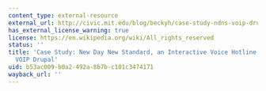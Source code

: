 ```yaml
---
content_type: external-resource
external_url: http://civic.mit.edu/blog/beckyh/case-study-ndns-voip-drupal
has_external_license_warning: true
license: https://en.wikipedia.org/wiki/All_rights_reserved
status: ''
title: 'Case Study: New Day New Standard, an Interactive Voice Hotline Powered by
  VOIP Drupal'
uid: b53ac009-b0a2-492a-8b7b-c101c3474171
wayback_url: ''
---
```

